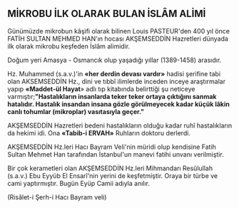 ## MİKROBU İLK OLARAK BULAN İSLÂM ALİMİ

Günümüzde mikrobun kâşifi olarak bilinen Louis PASTEUR'den 400 yıl önce FATİH SULTAN MEHMED HAN'ın hocası AKŞEMSEDDİN Haz­retleri dünyada ilk olarak mikrobu keşfeden İslâm alimidir.

Doğum yeri Amasya - Osmancık olup yaşa­dığı yıllar (1389-1458) arasıdır.

Hz. Muhammed (s.a.v.)'in **«her derdin de­vası vardır»** hadisi şerifine tabi olan AKSEMSEDDİN Hz., dini ve tıbbî ilimlerde inceden in­ceye araştırmalar yapıp **«Maddet-ül Hayat**» ad­lı tıp kitabında belirttiği şu neticeye varmıştır;**"Hastalıkların insanlarda teker teker ortaya çık­tığını sanmak hatalıdır. Hastalık insandan insa­na gözle görülmeyecek kadar küçük lâkin can­lı tohumlar (mikroplar) vasıtasıyla geçer."**

AKŞEMSEDDİN Hazretleri bedeni hastalık­ların olduğu kadar ruhî hastalıkların da hekimi idi. Ona **«Tabib-i ERVAH»** Ruhların doktoru der­lerdi.

AKŞEMSEDDİN Hz.leri Hacı Bayram Veli'nin müridi olup kendisine Fatih Sultan Mehmet Han tarafından İstanbul'un manevi fatihi unva­nı verilmiştir.

Bir çok kerametleri olan AKŞEMSEDDİN Hz.­leri Mihmandarı Resûlullah (s.a.v.) Ebu Eyyüb El Ensarî'nin yerini de keşfetmiştir. Oraya bir türbe ve cami yaptırmıştır. Bugün Eyüp Camii adıyla anılır.

(Risâlet-i Şerh-i Hacı Bayram veli)
